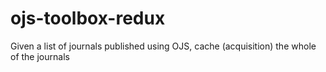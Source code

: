 # ojs-toolbox-redux
Given a list of journals published using OJS, cache (acquisition) the whole of the journals
